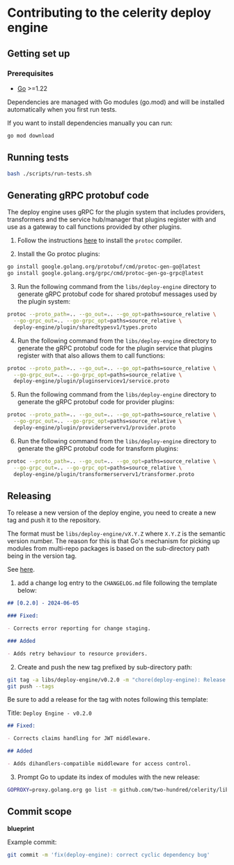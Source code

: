 # Contributing to the celerity deploy engine

## Getting set up

### Prerequisites

- [Go](https://golang.org/dl/) >=1.22

Dependencies are managed with Go modules (go.mod) and will be installed automatically when you first
run tests.

If you want to install dependencies manually you can run:

```bash
go mod download
```

## Running tests

```bash
bash ./scripts/run-tests.sh
```

## Generating gRPC protobuf code

The deploy engine uses gRPC for the plugin system that includes providers, transformers and the service hub/manager that plugins register with and use as a gateway to call functions provided by other plugins.

1. Follow the instructions [here](https://grpc.io/docs/protoc-installation/#install-using-a-package-manager) to install the `protoc` compiler.

2. Install the Go protoc plugins:

```bash
go install google.golang.org/protobuf/cmd/protoc-gen-go@latest
go install google.golang.org/grpc/cmd/protoc-gen-go-grpc@latest
```

3. Run the following command from the `libs/deploy-engine` directory to generate gRPC protobuf code for shared protobuf messages used by the plugin system:

```bash
protoc --proto_path=.. --go_out=.. --go_opt=paths=source_relative \
  --go-grpc_out=.. --go-grpc_opt=paths=source_relative \
  deploy-engine/plugin/sharedtypesv1/types.proto
```

4. Run the following command from the `libs/deploy-engine` directory to generate the gRPC protobuf code for the plugin service that plugins register with that also allows them to call functions:

```bash
protoc --proto_path=.. --go_out=.. --go_opt=paths=source_relative \
  --go-grpc_out=.. --go-grpc_opt=paths=source_relative \
  deploy-engine/plugin/pluginservicev1/service.proto
```

5. Run the following command from the `libs/deploy-engine` directory to generate the gRPC protobuf code for provider plugins:

```bash
protoc --proto_path=.. --go_out=.. --go_opt=paths=source_relative \
  --go-grpc_out=.. --go-grpc_opt=paths=source_relative \
  deploy-engine/plugin/providerserverv1/provider.proto
```

6. Run the following command from the `libs/deploy-engine` directory to generate the gRPC protobuf code for transform plugins:

```bash
protoc --proto_path=.. --go_out=.. --go_opt=paths=source_relative \
  --go-grpc_out=.. --go-grpc_opt=paths=source_relative \
  deploy-engine/plugin/transformerserverv1/transformer.proto
```

## Releasing

To release a new version of the deploy engine, you need to create a new tag and push it to the repository.

The format must be `libs/deploy-engine/vX.Y.Z` where `X.Y.Z` is the semantic version number.
The reason for this is that Go's mechanism for picking up modules from multi-repo packages is based on the sub-directory path being in the version tag.

See [here](https://go.dev/wiki/Modules#publishing-a-release).

1. add a change log entry to the `CHANGELOG.md` file following the template below:

```markdown
## [0.2.0] - 2024-06-05

### Fixed:

- Corrects error reporting for change staging.

### Added

- Adds retry behaviour to resource providers.
```

2. Create and push the new tag prefixed by sub-directory path:

```bash
git tag -a libs/deploy-engine/v0.2.0 -m "chore(deploy-engine): Release v0.2.0"
git push --tags
```

Be sure to add a release for the tag with notes following this template:

Title: `Deploy Engine - v0.2.0`

```markdown
## Fixed:

- Corrects claims handling for JWT middleware.

## Added

- Adds dihandlers-compatible middleware for access control.
```

3. Prompt Go to update its index of modules with the new release:

```bash
GOPROXY=proxy.golang.org go list -m github.com/two-hundred/celerity/libs/deploy-engine@v0.2.0
```

## Commit scope

**blueprint**

Example commit:

```bash
git commit -m 'fix(deploy-engine): correct cyclic dependency bug'
```
